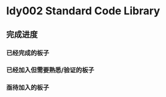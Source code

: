 Idy002 Standard Code Library
=======================================
完成进度
---------------------
### 已经完成的板子

### 已经加入但需要熟悉/验证的板子

### 亟待加入的板子

